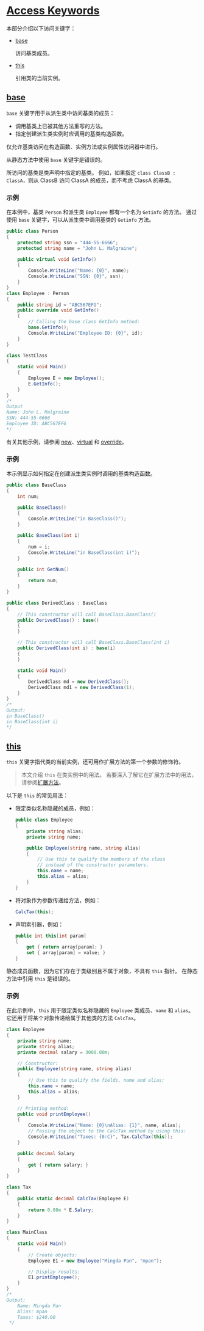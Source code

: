 # [Access Keywords](https://docs.microsoft.com/en-us/dotnet/csharp/language-reference/keywords/access-keywords)

本部分介绍以下访问关键字：

- [base](https://docs.microsoft.com/zh-cn/dotnet/csharp/language-reference/keywords/base)

  访问基类成员。

- [this](https://docs.microsoft.com/zh-cn/dotnet/csharp/language-reference/keywords/this)

  引用类的当前实例。

## [base](https://docs.microsoft.com/en-us/dotnet/csharp/language-reference/keywords/base)

`base` 关键字用于从派生类中访问基类的成员：

- 调用基类上已被其他方法重写的方法。
- 指定创建派生类实例时应调用的基类构造函数。

仅允许基类访问在构造函数、实例方法或实例属性访问器中进行。

从静态方法中使用 `base` 关键字是错误的。

所访问的基类是类声明中指定的基类。 例如，如果指定 `class ClassB : ClassA`，则从 ClassB 访问 ClassA 的成员，而不考虑 ClassA 的基类。

### 示例

在本例中，基类 `Person` 和派生类 `Employee` 都有一个名为 `Getinfo` 的方法。 通过使用 `base` 关键字，可以从派生类中调用基类的 `Getinfo` 方法。

```csharp
public class Person
{
    protected string ssn = "444-55-6666";
    protected string name = "John L. Malgraine";

    public virtual void GetInfo()
    {
        Console.WriteLine("Name: {0}", name);
        Console.WriteLine("SSN: {0}", ssn);
    }
}
class Employee : Person
{
    public string id = "ABC567EFG";
    public override void GetInfo()
    {
        // Calling the base class GetInfo method:
        base.GetInfo();
        Console.WriteLine("Employee ID: {0}", id);
    }
}

class TestClass
{
    static void Main()
    {
        Employee E = new Employee();
        E.GetInfo();
    }
}
/*
Output
Name: John L. Malgraine
SSN: 444-55-6666
Employee ID: ABC567EFG
*/
```

有关其他示例，请参阅 [new](https://docs.microsoft.com/zh-cn/dotnet/csharp/language-reference/keywords/new)、[virtual](https://docs.microsoft.com/zh-cn/dotnet/csharp/language-reference/keywords/virtual) 和 [override](https://docs.microsoft.com/zh-cn/dotnet/csharp/language-reference/keywords/override)。

### 示例

本示例显示如何指定在创建派生类实例时调用的基类构造函数。

```csharp
public class BaseClass
{
    int num;

    public BaseClass()
    {
        Console.WriteLine("in BaseClass()");
    }

    public BaseClass(int i)
    {
        num = i;
        Console.WriteLine("in BaseClass(int i)");
    }

    public int GetNum()
    {
        return num;
    }
}

public class DerivedClass : BaseClass
{
    // This constructor will call BaseClass.BaseClass()
    public DerivedClass() : base()
    {
    }

    // This constructor will call BaseClass.BaseClass(int i)
    public DerivedClass(int i) : base(i)
    {
    }

    static void Main()
    {
        DerivedClass md = new DerivedClass();
        DerivedClass md1 = new DerivedClass(1);
    }
}
/*
Output:
in BaseClass()
in BaseClass(int i)
*/
```

## [this](https://docs.microsoft.com/en-us/dotnet/csharp/language-reference/keywords/this)

`this` 关键字指代类的当前实例，还可用作扩展方法的第一个参数的修饰符。

> 本文介绍 `this` 在类实例中的用法。 若要深入了解它在扩展方法中的用法，请参阅[扩展方法](https://docs.microsoft.com/zh-cn/dotnet/csharp/programming-guide/classes-and-structs/extension-methods)。

以下是 `this` 的常见用法：

- 限定类似名称隐藏的成员，例如：

  ```csharp
  public class Employee
  {
      private string alias;
      private string name;
  
      public Employee(string name, string alias)
      {
          // Use this to qualify the members of the class 
          // instead of the constructor parameters.
          this.name = name;
          this.alias = alias;
      }
  }
  ```

- 将对象作为参数传递给方法，例如：

  ```csharp
  CalcTax(this);
  ```

- 声明索引器，例如：

  ```csharp
  public int this[int param]
  {
      get { return array[param]; }
      set { array[param] = value; }
  }
  ```

静态成员函数，因为它们存在于类级别且不属于对象，不具有 `this` 指针。 在静态方法中引用 `this` 是错误的。

### 示例

在此示例中，`this` 用于限定类似名称隐藏的 `Employee` 类成员、`name` 和 `alias`。 它还用于将某个对象传递给属于其他类的方法 `CalcTax`。

```csharp
class Employee
{
    private string name;
    private string alias;
    private decimal salary = 3000.00m;

    // Constructor:
    public Employee(string name, string alias)
    {
        // Use this to qualify the fields, name and alias:
        this.name = name;
        this.alias = alias;
    }

    // Printing method:
    public void printEmployee()
    {
        Console.WriteLine("Name: {0}\nAlias: {1}", name, alias);
        // Passing the object to the CalcTax method by using this:
        Console.WriteLine("Taxes: {0:C}", Tax.CalcTax(this));
    }

    public decimal Salary
    {
        get { return salary; }
    }
}

class Tax
{
    public static decimal CalcTax(Employee E)
    {
        return 0.08m * E.Salary;
    }
}

class MainClass
{
    static void Main()
    {
        // Create objects:
        Employee E1 = new Employee("Mingda Pan", "mpan");

        // Display results:
        E1.printEmployee();
    }
}
/*
Output:
    Name: Mingda Pan
    Alias: mpan
    Taxes: $240.00
 */
```